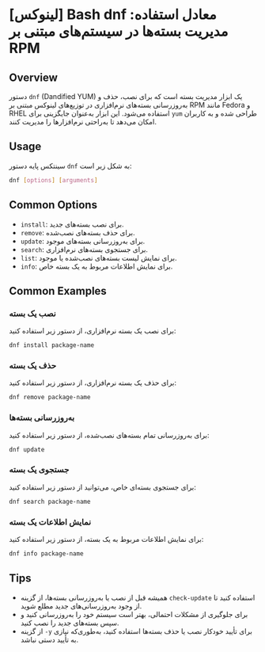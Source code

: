 # [لینوکس] Bash dnf معادل استفاده: مدیریت بسته‌ها در سیستم‌های مبتنی بر RPM

## Overview
دستور `dnf` (Dandified YUM) یک ابزار مدیریت بسته است که برای نصب، حذف و به‌روزرسانی بسته‌های نرم‌افزاری در توزیع‌های لینوکس مبتنی بر RPM مانند Fedora و RHEL استفاده می‌شود. این ابزار به‌عنوان جایگزینی برای `yum` طراحی شده و به کاربران امکان می‌دهد تا به‌راحتی نرم‌افزارها را مدیریت کنند.

## Usage
سینتکس پایه دستور `dnf` به شکل زیر است:

```bash
dnf [options] [arguments]
```

## Common Options
- `install`: برای نصب بسته‌های جدید.
- `remove`: برای حذف بسته‌های نصب‌شده.
- `update`: برای به‌روزرسانی بسته‌های موجود.
- `search`: برای جستجوی بسته‌های نرم‌افزاری.
- `list`: برای نمایش لیست بسته‌های نصب‌شده یا موجود.
- `info`: برای نمایش اطلاعات مربوط به یک بسته خاص.

## Common Examples
### نصب یک بسته
برای نصب یک بسته نرم‌افزاری، از دستور زیر استفاده کنید:

```bash
dnf install package-name
```

### حذف یک بسته
برای حذف یک بسته نرم‌افزاری، از دستور زیر استفاده کنید:

```bash
dnf remove package-name
```

### به‌روزرسانی بسته‌ها
برای به‌روزرسانی تمام بسته‌های نصب‌شده، از دستور زیر استفاده کنید:

```bash
dnf update
```

### جستجوی یک بسته
برای جستجوی بسته‌ای خاص، می‌توانید از دستور زیر استفاده کنید:

```bash
dnf search package-name
```

### نمایش اطلاعات یک بسته
برای نمایش اطلاعات مربوط به یک بسته، از دستور زیر استفاده کنید:

```bash
dnf info package-name
```

## Tips
- همیشه قبل از نصب یا به‌روزرسانی بسته‌ها، از گزینه `check-update` استفاده کنید تا از وجود به‌روزرسانی‌های جدید مطلع شوید.
- برای جلوگیری از مشکلات احتمالی، بهتر است سیستم خود را به‌روزرسانی کنید و سپس بسته‌های جدید را نصب کنید.
- از گزینه `-y` برای تأیید خودکار نصب یا حذف بسته‌ها استفاده کنید، به‌طوری‌که نیازی به تأیید دستی نباشد.